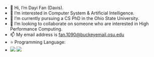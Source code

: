 - 👋 Hi, I’m Dayi Fan (Davis).
- 👀 I’m interested in Computer System & Artificial Intelligence.
- 🌱 I’m currently pursuing a CS PhD in the Ohio State University.
- 💞️ I’m looking to collaborate on someone who are interested in High Performance Computing.
- 📫 My email address is fan.1090@buckeyemail.osu.edu
- ⭐ Programming Language:  
- ![](https://img.shields.io/badge/Java-important) ![](https://img.shields.io/badge/Python-blue)

<!---
Davis-Fan/Davis-Fan is a ✨ special ✨ repository because its `README.md` (this file) appears on your GitHub profile.
You can click the Preview link to take a look at your changes.
--->
